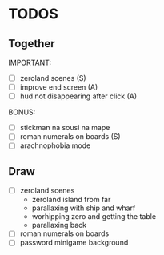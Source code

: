 # TODOS

## Together

IMPORTANT:
- [ ] zeroland scenes (S)
- [ ] improve end screen (A)
- [ ] hud not disappearing after click (A)

BONUS:
- [ ] stickman na sousi na mape
- [ ] roman numerals on boards (S)
- [ ] arachnophobia mode

## Draw

- [ ] zeroland scenes
  - zeroland island from far
  - parallaxing with ship and wharf
  - worhipping zero and getting the table
  - parallaxing back
- [ ] roman numerals on boards
- [ ] password minigame background
